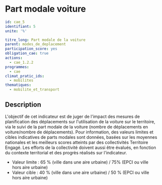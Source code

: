 # Part modale voiture 
```yaml
id: cae_5
identifiant: 5
unite: '%'

titre_long: Part modale de la voiture
parent: modes_de_deplacement
participation_score: yes
obligation_cae: true
actions:
  - cae_1.2.2
programmes:
  - cae
climat_pratic_ids:
  - mobilites
thematiques:
  - mobilite_et_transport
```
## Description
L'objectif de cet indicateur est de juger de l'impact des mesures de planification des déplacements sur l'utilisation de la voiture sur le territoire, via le suivi de la part modale de la voiture (nombre de déplacements en voiture/nombre de déplacements). Pour information, des valeurs limites et cibles indicatives de parts modales sont données, basées sur les moyennes nationales et les meilleurs scores atteints par des collectivités Territoire Engagé. Les efforts de la collectivité doivent aussi être évalués, en fonction du contexte territorial et des progrès réalisés sur l'indicateur.
- Valeur limite : 65 % (ville dans une aire urbaine) / 75% (EPCI ou ville hors aire urbaine)
- Valeur cible : 40 % (ville dans une aire urbaine) / 50 % (EPCI ou ville hors aire urbaine)




